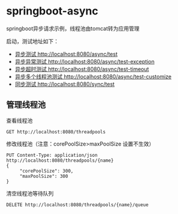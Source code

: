 # springboot-async
springboot异步请求示例，线程池由tomcat转为应用管理

启动，测试地址如下：
* [异步测试 http://localhost:8080/async/test](http://localhost:8080/async/test)
* [异步异常测试 http://localhost:8080/async/test-exception](http://localhost:8080/async/test-exception)
* [异步超时测试 http://localhost:8080/async/test-timeout](http://localhost:8080/async/test-timeout)
* [异步多个线程池测试 http://localhost:8080/async/test-customize](http://localhost:8080/async/test-customize)
* [同步测试 http://localhost:8080/sync/test](http://localhost:8080/sync/test)

## 管理线程池
查看线程池
```
GET http://localhost:8080/threadpools
```
修改线程池（注意：corePoolSize>maxPoolSize 设置不生效）
```
PUT Content-Type: application/json  http://localhost:8080/threadpools/{name}
{
     "corePoolSize": 300,
     "maxPoolSize": 300
}
```
清空线程池等待队列
```
DELETE http://localhost:8080/threadpools/{name}/queue
```
